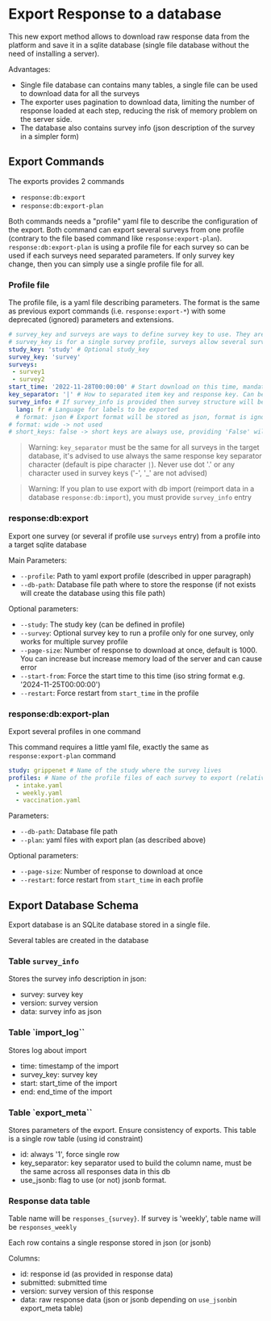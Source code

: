 # Export Response to a database

This new export method allows to download raw response data from the platform and save it in a sqlite database (single file database without the need of installing a server).

Advantages:

- Single file database can contains many tables, a single file can be used to download data for all the surveys
- The exporter uses pagination to download data, limiting the number of response loaded at each step, reducing the risk of memory problem on the server side.
- The database also contains survey info (json description of the survey in a simpler form)


## Export Commands

The exports provides 2 commands

- `response:db:export`
- `response:db:export-plan`

Both commands needs a "profile" yaml file to describe the configuration of the export. Both command can export several surveys from one profile (contrary to the file based command like `response:export-plan`). `response:db:export-plan` is using a profile file for each survey so can be used if each surveys need separated parameters. If only survey key change, then you can simply use a single profile file for all.


### Profile file

The profile file, is a yaml file describing parameters. The format is the same as previous export commands (i.e. `response:export-*`) with some deprecated (ignored) parameters and extensions.

```yaml
# survey_key and surveys are ways to define survey key to use. They are mutually exclusive, only one has to be provided
# survey_key is for a single survey profile, surveys allow several surveys to share the same profile parameters
study_key: 'study' # Optional study_key
survey_key: 'survey'
surveys:
 - survey1
 - survey2
start_time: '2022-11-28T00:00:00' # Start download on this time, mandatory
key_separator: '|' # How to separated item key and response key. Can be omitted, default is pipe '|'
survey_info: # If survey_info is provided then survey structure will be exported too 
  lang: fr # Language for labels to be exported
  # format: json # Export format will be stored as json, format is ignored
# format: wide -> not used
# short_keys: false -> short keys are always use, providing 'False' will be ignored
```

> Warning: `key_separator` must be the same for all surveys in the target database, it's advised to use always the same response key separator character (default is pipe character `|`). Never use dot '.' or any character used in survey keys ('-', '_' are not advised)

> Warning: If you plan to use export with db import (reimport data in a database `response:db:import`), you must provide `survey_info` entry

### response:db:export

Export one survey (or several if profile use `surveys` entry) from a profile into a target sqlite database

Main Parameters:

- `--profile`: Path to yaml export profile (described in upper paragraph)
- `--db-path`: Database file path where to store the response (if not exists will create the database using this file path)

Optional parameters:

- `--study`: The study key (can be defined in profile)
- `--survey`: Optional survey key to run a profile only for one survey, only works for multiple survey profile
- `--page-size`: Number of response to download at once, default is 1000. You can increase but increase memory load of the server and can cause error
- `--start-from`: Force the start time to this time (iso string format e.g. '2024-11-25T00:00:00')
- `--restart`: Force restart from `start_time` in the profile

### response:db:export-plan

Export several profiles in one command

This command requires a little yaml file, exactly the same as `response:export-plan` command

```yaml
study: grippenet # Name of the study where the survey lives
profiles: # Name of the profile files of each survey to export (relative path to the yaml plan file, simplest : in the same directory)
  - intake.yaml
  - weekly.yaml
  - vaccination.yaml
```

Parameters:

- `--db-path`: Database file path
- `--plan`:  yaml files with export plan (as described above)

Optional parameters:
- `--page-size`: Number of response to download at once
- `--restart`: force restart from `start_time` in each profile 
        
## Export Database Schema

Export database is an SQLite database stored in a single file.

Several tables are created in the database

### Table `survey_info`

Stores the survey info description in json:

- survey: survey key
- version: survey version 
- data: survey info as json

### Table `import_log``

Stores log about import 

- time: timestamp of the import
- survey_key: survey key 
- start: start_time of the import 
- end: end_time of the import

### Table `export_meta``

Stores parameters of the export. Ensure consistency of exports. This table is a single row table (using id constraint)

- id: always '1', force single row
- key_separator: key separator used to build the column name, must be the same across all responses data in this db
- use_jsonb: flag to use (or not) jsonb format. 

### Response data table

Table name will be `responses_{survey}`.
If survey is 'weekly', table name will be `responses_weekly`

Each row contains a single response stored in json (or jsonb)

Columns:
- id: response id (as provided in response data)
- submitted: submitted time
- version: survey version of this response
- data: raw response data (json or jsonb depending on `use_jsonb`in export_meta table) 